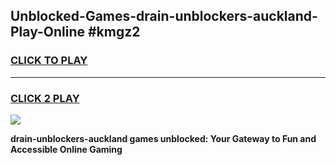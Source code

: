 
## Unblocked-Games-drain-unblockers-auckland-Play-Online #kmgz2
<h3>
<a href="https://news.freeplayer.one?title=drain-unblockers-auckland&ref=3">CLICK TO PLAY</a></h3>
<hr>

<h3>
<a href="https://news.freeplayer.one?title=drain-unblockers-auckland&ref=3">CLICK 2 PLAY</a>
  
</h3>

<a href="https://news.freeplayer.one?title=drain-unblockers-auckland&ref=3"><img src="https://clearcache.store/games.png"></a>


**drain-unblockers-auckland games unblocked: Your Gateway to Fun and Accessible Online Gaming**
